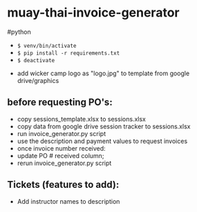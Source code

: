 # muay-thai-invoice-generator

#python
- `$ venv/bin/activate`
- `$ pip install -r requirements.txt`
- `$ deactivate`

* add wicker camp logo as "logo.jpg" to template from google drive/graphics


before requesting PO's:
-

* copy sessions_template.xlsx to sessions.xlsx
* copy data from google drive session tracker to sessions.xlsx
* run invoice_generator.py script
* use the description and payment values to request invoices
* once invoice number received:
* update PO # received column;
* rerun invoice_generator.py script


Tickets (features to add):
-
* Add instructor names to description
